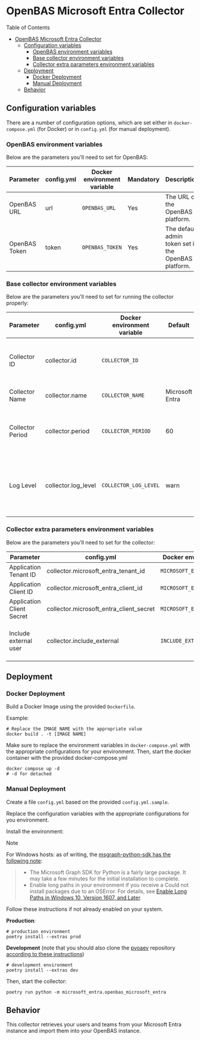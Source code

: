 # OpenBAS Microsoft Entra Collector

Table of Contents

- [OpenBAS Microsoft Entra Collector](#openbas-microsoft-entra-collector)
    - [Configuration variables](#configuration-variables)
        - [OpenBAS environment variables](#openbas-environment-variables)
        - [Base collector environment variables](#base-collector-environment-variables)
        - [Collector extra parameters environment variables](#collector-extra-parameters-environment-variables)
    - [Deployment](#deployment)
        - [Docker Deployment](#docker-deployment)
        - [Manual Deployment](#manual-deployment)
    - [Behavior](#behavior)

## Configuration variables

There are a number of configuration options, which are set either in `docker-compose.yml` (for Docker) or
in `config.yml` (for manual deployment).

### OpenBAS environment variables

Below are the parameters you'll need to set for OpenBAS:

| Parameter     | config.yml | Docker environment variable | Mandatory | Description                                          |
|---------------|------------|-----------------------------|-----------|------------------------------------------------------|
| OpenBAS URL   | url        | `OPENBAS_URL`               | Yes       | The URL of the OpenBAS platform.                     |
| OpenBAS Token | token      | `OPENBAS_TOKEN`             | Yes       | The default admin token set in the OpenBAS platform. |

### Base collector environment variables

Below are the parameters you'll need to set for running the collector properly:

| Parameter        | config.yml          | Docker environment variable  | Default                 | Mandatory | Description                                                                            |
|------------------|---------------------|------------------------------|-------------------------|-----------|----------------------------------------------------------------------------------------|
| Collector ID     | collector.id        | `COLLECTOR_ID`               |                         | Yes       | A unique `UUIDv4` identifier for this collector instance.                              |
| Collector Name   | collector.name      | `COLLECTOR_NAME`             | Microsoft Entra         | No        | Name of the collector.                                                                 |
| Collector Period | collector.period    | `COLLECTOR_PERIOD`           | 60                      | No        | The time interval at which your collector will run (int, seconds).                     |
| Log Level        | collector.log_level | `COLLECTOR_LOG_LEVEL`        | warn                    | No        | Determines the verbosity of the logs. Options are `debug`, `info`, `warn`, or `error`. |

### Collector extra parameters environment variables

Below are the parameters you'll need to set for the collector:

| Parameter                 | config.yml                              | Docker environment variable     | Default | Mandatory | Description                               |
|---------------------------|-----------------------------------------|---------------------------------|---------|-----------|-------------------------------------------|
| Application Tenant ID     | collector.microsoft_entra_tenant_id     | `MICROSOFT_ENTRA_TENANT_ID`     |         | Yes       |                                           |
| Application Client ID     | collector.microsoft_entra_client_id     | `MICROSOFT_ENTRA_CLIENT_ID`     |         | Yes       |                                           |
| Application Client Secret | collector.microsoft_entra_client_secret | `MICROSOFT_ENTRA_CLIENT_SECRET` |         | Yes       |                                           |
| Include external user     | collector.include_external              | `INCLUDE_EXTERNAL`              | False   | No        | Include user with #EXT# in principal name |

## Deployment

### Docker Deployment

Build a Docker Image using the provided `Dockerfile`.

Example:

```shell
# Replace the IMAGE NAME with the appropriate value
docker build . -t [IMAGE NAME]
```

Make sure to replace the environment variables in `docker-compose.yml` with the appropriate configurations for your
environment. Then, start the docker container with the provided docker-compose.yml

```shell
docker compose up -d
# -d for detached
```

### Manual Deployment

Create a file `config.yml` based on the provided `config.yml.sample`.

Replace the configuration variables with the appropriate configurations for
you environment.

Install the environment:
> [!NOTE]
> For Windows hosts: as of writing, the [msgraph-python-sdk has the following note](https://github.com/microsoftgraph/msgraph-sdk-python/blob/65d88850202e9ea75477583e76e75dfbf6d75859/README.md#1-installation):
> > * The Microsoft Graph SDK for Python is a fairly large package. It may take a few minutes for the initial installation to complete.
> > * Enable long paths in your environment if you receive a Could not install packages due to an OSError. For details, see [Enable Long Paths in Windows 10, Version 1607, and Later](https://learn.microsoft.com/en-us/windows/win32/fileio/maximum-file-path-limitation?tabs=powershell#enable-long-paths-in-windows-10-version-1607-and-later).
> 
> Follow these instructions if not already enabled on your system.

**Production**:
```shell
# production environment
poetry install --extras prod
```

**Development** (note that you should also clone the [pyoaev](OpenBAS-Platform/client-python) repository [according to
these instructions](../README.md#simultaneous-development-on-pyoaev-and-a-collector))
```shell
# development environment
poetry install --extras dev
```

Then, start the collector:

```shell
poetry run python -m microsoft_entra.openbas_microsoft_entra
```

## Behavior

This collector retrieves your users and teams from your Microsoft Entra instance and import them into your OpenBAS
instance.
